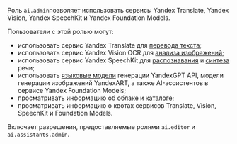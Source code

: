 Роль `ai.admin`позволяет использовать сервисы Yandex Translate, Yandex Vision, Yandex SpeechKit и Yandex Foundation Models.

Пользователи с этой ролью могут:
* использовать сервис Yandex Translate для [перевода текста](../../translate/quickstart.md);
* использовать сервис Yandex Vision OCR для [анализа изображений](../../vision/concepts/ocr/index.md);
* использовать сервис Yandex SpeechKit для [распознавания](../../speechkit/stt/index.md) и [синтеза](../../speechkit/tts/index.md) речи;
* использовать [языковые модели](../../yandexgpt/concepts/models.md#yandexgpt-generation) генерации YandexGPT API, модели генерации изображений YandexART, а также AI-ассистентов в сервисе Yandex Foundation Models;
* просматривать информацию об [облаке](../../resource-manager/concepts/resources-hierarchy.md#cloud) и [каталоге](../../resource-manager/concepts/resources-hierarchy.md#folder);
* просматривать информацию о квотах сервисов Translate, Vision, SpeechKit и Foundation Models.

Включает разрешения, предоставляемые ролями `ai.editor` и `ai.assistants.admin`.
